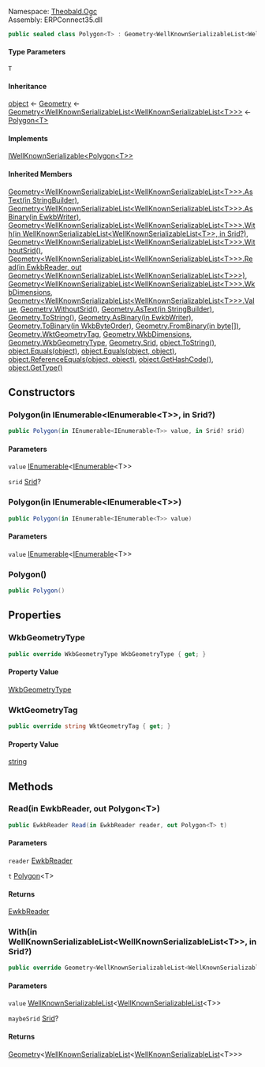 
Namespace: [Theobald.Ogc](index.md)  
Assembly: ERPConnect35.dll  

```csharp
public sealed class Polygon<T> : Geometry<WellKnownSerializableList<WellKnownSerializableList<T>>>, IWellKnownSerializable<Polygon<T>> where T : IWellKnownSerializable<T>, new()
```

#### Type Parameters

`T` 

#### Inheritance

[object](https://learn.microsoft.com/dotnet/api/system.object) ← 
[Geometry](Theobald.Ogc.Geometry.md) ← 
[Geometry<WellKnownSerializableList<WellKnownSerializableList<T\>\>\>](Theobald.Ogc.Geometry\-1.md) ← 
[Polygon<T\>](Theobald.Ogc.Polygon\-1.md)

#### Implements

[IWellKnownSerializable<Polygon<T\>\>](Theobald.Ogc.IWellKnownSerializable\-1.md)

#### Inherited Members

[Geometry<WellKnownSerializableList<WellKnownSerializableList<T\>\>\>.AsText\(in StringBuilder\)](Theobald.Ogc.Geometry\-1.md\#Theobald\_Ogc\_Geometry\_1\_AsText\_System\_Text\_StringBuilder\_\_), 
[Geometry<WellKnownSerializableList<WellKnownSerializableList<T\>\>\>.AsBinary\(in EwkbWriter\)](Theobald.Ogc.Geometry\-1.md\#Theobald\_Ogc\_Geometry\_1\_AsBinary\_Theobald\_Ogc\_EwkbWriter\_\_), 
[Geometry<WellKnownSerializableList<WellKnownSerializableList<T\>\>\>.With\(in WellKnownSerializableList<WellKnownSerializableList<T\>\>, in Srid?\)](Theobald.Ogc.Geometry\-1.md\#Theobald\_Ogc\_Geometry\_1\_With\_\_0\_\_System\_Nullable\_Theobald\_Ogc\_Srid\_\_\_), 
[Geometry<WellKnownSerializableList<WellKnownSerializableList<T\>\>\>.WithoutSrid\(\)](Theobald.Ogc.Geometry\-1.md\#Theobald\_Ogc\_Geometry\_1\_WithoutSrid), 
[Geometry<WellKnownSerializableList<WellKnownSerializableList<T\>\>\>.Read\(in EwkbReader, out Geometry<WellKnownSerializableList<WellKnownSerializableList<T\>\>\>\)](Theobald.Ogc.Geometry\-1.md\#Theobald\_Ogc\_Geometry\_1\_Read\_Theobald\_Ogc\_EwkbReader\_\_Theobald\_Ogc\_Geometry\_\_0\_\_\_), 
[Geometry<WellKnownSerializableList<WellKnownSerializableList<T\>\>\>.WkbDimensions](Theobald.Ogc.Geometry\-1.md\#Theobald\_Ogc\_Geometry\_1\_WkbDimensions), 
[Geometry<WellKnownSerializableList<WellKnownSerializableList<T\>\>\>.Value](Theobald.Ogc.Geometry\-1.md\#Theobald\_Ogc\_Geometry\_1\_Value), 
[Geometry.WithoutSrid\(\)](Theobald.Ogc.Geometry.md\#Theobald\_Ogc\_Geometry\_WithoutSrid), 
[Geometry.AsText\(in StringBuilder\)](Theobald.Ogc.Geometry.md\#Theobald\_Ogc\_Geometry\_AsText\_System\_Text\_StringBuilder\_\_), 
[Geometry.ToString\(\)](Theobald.Ogc.Geometry.md\#Theobald\_Ogc\_Geometry\_ToString), 
[Geometry.AsBinary\(in EwkbWriter\)](Theobald.Ogc.Geometry.md\#Theobald\_Ogc\_Geometry\_AsBinary\_Theobald\_Ogc\_EwkbWriter\_\_), 
[Geometry.ToBinary\(in WkbByteOrder\)](Theobald.Ogc.Geometry.md\#Theobald\_Ogc\_Geometry\_ToBinary\_Theobald\_Ogc\_WkbByteOrder\_\_), 
[Geometry.FromBinary\(in byte\[\]\)](Theobald.Ogc.Geometry.md\#Theobald\_Ogc\_Geometry\_FromBinary\_System\_Byte\_\_\_\_), 
[Geometry.WktGeometryTag](Theobald.Ogc.Geometry.md\#Theobald\_Ogc\_Geometry\_WktGeometryTag), 
[Geometry.WkbDimensions](Theobald.Ogc.Geometry.md\#Theobald\_Ogc\_Geometry\_WkbDimensions), 
[Geometry.WkbGeometryType](Theobald.Ogc.Geometry.md\#Theobald\_Ogc\_Geometry\_WkbGeometryType), 
[Geometry.Srid](Theobald.Ogc.Geometry.md\#Theobald\_Ogc\_Geometry\_Srid), 
[object.ToString\(\)](https://learn.microsoft.com/dotnet/api/system.object.tostring), 
[object.Equals\(object\)](https://learn.microsoft.com/dotnet/api/system.object.equals\#system\-object\-equals\(system\-object\)), 
[object.Equals\(object, object\)](https://learn.microsoft.com/dotnet/api/system.object.equals\#system\-object\-equals\(system\-object\-system\-object\)), 
[object.ReferenceEquals\(object, object\)](https://learn.microsoft.com/dotnet/api/system.object.referenceequals), 
[object.GetHashCode\(\)](https://learn.microsoft.com/dotnet/api/system.object.gethashcode), 
[object.GetType\(\)](https://learn.microsoft.com/dotnet/api/system.object.gettype)

## Constructors

### <a id="Theobald_Ogc_Polygon_1__ctor_System_Collections_Generic_IEnumerable_System_Collections_Generic_IEnumerable__0____System_Nullable_Theobald_Ogc_Srid___"></a> Polygon\(in IEnumerable<IEnumerable<T\>\>, in Srid?\)

```csharp
public Polygon(in IEnumerable<IEnumerable<T>> value, in Srid? srid)
```

#### Parameters

`value` [IEnumerable](https://learn.microsoft.com/dotnet/api/system.collections.generic.ienumerable\-1)<[IEnumerable](https://learn.microsoft.com/dotnet/api/system.collections.generic.ienumerable\-1)<T\>\>

`srid` [Srid](Theobald.Ogc.Srid.md)?

### <a id="Theobald_Ogc_Polygon_1__ctor_System_Collections_Generic_IEnumerable_System_Collections_Generic_IEnumerable__0____"></a> Polygon\(in IEnumerable<IEnumerable<T\>\>\)

```csharp
public Polygon(in IEnumerable<IEnumerable<T>> value)
```

#### Parameters

`value` [IEnumerable](https://learn.microsoft.com/dotnet/api/system.collections.generic.ienumerable\-1)<[IEnumerable](https://learn.microsoft.com/dotnet/api/system.collections.generic.ienumerable\-1)<T\>\>

### <a id="Theobald_Ogc_Polygon_1__ctor"></a> Polygon\(\)

```csharp
public Polygon()
```

## Properties

### <a id="Theobald_Ogc_Polygon_1_WkbGeometryType"></a> WkbGeometryType

```csharp
public override WkbGeometryType WkbGeometryType { get; }
```

#### Property Value

 [WkbGeometryType](Theobald.Ogc.WkbGeometryType.md)

### <a id="Theobald_Ogc_Polygon_1_WktGeometryTag"></a> WktGeometryTag

```csharp
public override string WktGeometryTag { get; }
```

#### Property Value

 [string](https://learn.microsoft.com/dotnet/api/system.string)

## Methods

### <a id="Theobald_Ogc_Polygon_1_Read_Theobald_Ogc_EwkbReader__Theobald_Ogc_Polygon__0___"></a> Read\(in EwkbReader, out Polygon<T\>\)

```csharp
public EwkbReader Read(in EwkbReader reader, out Polygon<T> t)
```

#### Parameters

`reader` [EwkbReader](Theobald.Ogc.EwkbReader.md)

`t` [Polygon](Theobald.Ogc.Polygon\-1.md)<T\>

#### Returns

 [EwkbReader](Theobald.Ogc.EwkbReader.md)

### <a id="Theobald_Ogc_Polygon_1_With_Theobald_Ogc_WellKnownSerializableList_Theobald_Ogc_WellKnownSerializableList__0____System_Nullable_Theobald_Ogc_Srid___"></a> With\(in WellKnownSerializableList<WellKnownSerializableList<T\>\>, in Srid?\)

```csharp
public override Geometry<WellKnownSerializableList<WellKnownSerializableList<T>>> With(in WellKnownSerializableList<WellKnownSerializableList<T>> value, in Srid? maybeSrid)
```

#### Parameters

`value` [WellKnownSerializableList](Theobald.Ogc.WellKnownSerializableList\-1.md)<[WellKnownSerializableList](Theobald.Ogc.WellKnownSerializableList\-1.md)<T\>\>

`maybeSrid` [Srid](Theobald.Ogc.Srid.md)?

#### Returns

 [Geometry](Theobald.Ogc.Geometry\-1.md)<[WellKnownSerializableList](Theobald.Ogc.WellKnownSerializableList\-1.md)<[WellKnownSerializableList](Theobald.Ogc.WellKnownSerializableList\-1.md)<T\>\>\>

